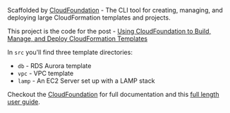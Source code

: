Scaffolded by [CloudFoundation](https://github.com/jcolemorrison/cloudfoundation) - The CLI tool for creating, managing, and deploying large CloudFormation templates and projects.

This project is the code for the post - [Using CloudFoundation to Build, Manage, and Deploy CloudFormation Templates](https://start.jcolemorrison.com/cloudfoundation-build-manage-and-deploy-cloudformation-templates/)

In `src` you'll find three template directories:

- `db` - RDS Aurora template
- `vpc` - VPC template
- `lamp` - An EC2 Server set up with a LAMP stack

Checkout the [CloudFoundation](https://github.com/jcolemorrison/cloudfoundation) for full documentation and this [full length user guide](https://start.jcolemorrison.com/cloudfoundation-build-manage-and-deploy-cloudformation-templates/).
